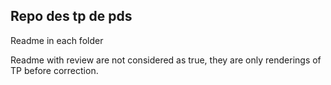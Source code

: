 ## Repo des tp de pds
Readme in each folder

Readme with review are not considered as true, they are only renderings of TP before correction.
